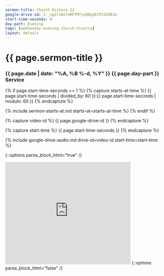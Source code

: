 ```yaml
---
sermon-title: Church History 12
google-drive-id: 1-_ug2lvWzYuRFTMTysQDq38tPZ32HBJm
start-time-seconds: 0
day-part: Evening
tags: [wednesday-evening church-hisotry]
layout: default
---
```


# {{ page.sermon-title }}

### {{ page.date | date: "%A, %B %-d, %Y" }} {{ page.day-part }} Service

{% if page.start-time-seconds >= 1 %}
{% capture starts-at-time %}
{{ page.start-time-seconds | divided_by: 60 }}:{{ page.start-time-seconds | modulo: 60 }}
{% endcapture %}

{% include sermon-starts-at.md starts-at=starts-at-time %}
{% endif %}

{% capture video-id %}
{{ page.google-drive-id }}
{% endcapture %}

{% capture start-time %}
{{ page.start-time-seconds }}
{% endcapture %}

{% include google-drive-audio.md drive-id=video-id start-time=start-time %}

{::options parse_block_html="true" /}
<iframe src="https://onedrive.live.com/embed?cid=19DF4E5D38A1B8EB&resid=19DF4E5D38A1B8EB%2149232&authkey=AGgPJzbpxEVhT-0&em=2" width="402" height="327" frameborder="0" scrolling="no"></iframe>
{::options parse_block_html="false" /}
